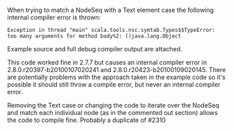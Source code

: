When trying to match a NodeSeq with a Text element case the following internal compiler error is thrown:

`Exception in thread "main" scala.tools.nsc.symtab.Types$$TypeError: too many arguments for method body%2: ()java.lang.Object`

Example source and full debug compiler output are attached. 

This code worked fine in 2.7.7 but causes an internal compiler error in 2.8.0.r20397-b20100107020241 and 2.8.0.r20423-b20100109020145. There are potentially problems with the approach taken in the example code so it's possible it should still throw a compile error, but never an internal compiler error.

Removing the Text case or changing the code to iterate over the NodeSeq and match each individual node (as in the commented out section) allows the code to compile fine.
Probably a duplicate of #2310
